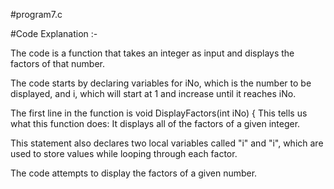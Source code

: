 #program7.c

#Code Explanation :-

The code is a function that takes an integer as input and displays the factors of that number.

The code starts by declaring variables for iNo, which is the number to be displayed, and i, which will start at 1 and increase until it reaches iNo.

The first line in the function is void DisplayFactors(int iNo) { This tells us what this function does: It displays all of the factors of a given integer.

This statement also declares two local variables called "i" and "i", which are used to store values while looping through each factor.

The code attempts to display the factors of a given number.
